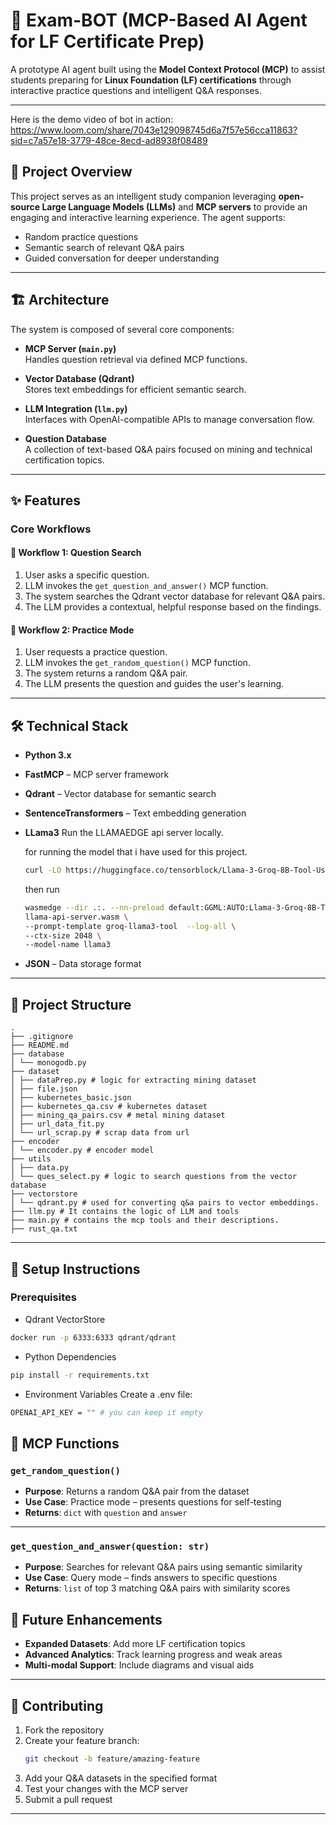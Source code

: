 # 🧠 Exam-BOT (MCP-Based AI Agent for LF Certificate Prep)

A prototype AI agent built using the **Model Context Protocol (MCP)** to assist students preparing for **Linux Foundation (LF) certifications** through interactive practice questions and intelligent Q&A responses.

---

Here is the demo video of bot in action: 
https://www.loom.com/share/7043e129098745d6a7f57e56cca11863?sid=c7a57e18-3779-48ce-8ecd-ad8938f08489
## 🚀 Project Overview

This project serves as an intelligent study companion leveraging **open-source Large Language Models (LLMs)** and **MCP servers** to provide an engaging and interactive learning experience. The agent supports:

- Random practice questions
- Semantic search of relevant Q&A pairs
- Guided conversation for deeper understanding

---

## 🏗️ Architecture

The system is composed of several core components:

- **MCP Server (`main.py`)**  
  Handles question retrieval via defined MCP functions.

- **Vector Database (Qdrant)**  
  Stores text embeddings for efficient semantic search.

- **LLM Integration (`llm.py`)**  
  Interfaces with OpenAI-compatible APIs to manage conversation flow.

- **Question Database**  
  A collection of text-based Q&A pairs focused on mining and technical certification topics.

---

## ✨ Features

### Core Workflows

#### 📌 Workflow 1: Question Search
1. User asks a specific question.
2. LLM invokes the `get_question_and_answer()` MCP function.
3. The system searches the Qdrant vector database for relevant Q&A pairs.
4. The LLM provides a contextual, helpful response based on the findings.

#### 🎯 Workflow 2: Practice Mode
1. User requests a practice question.
2. LLM invokes the `get_random_question()` MCP function.
3. The system returns a random Q&A pair.
4. The LLM presents the question and guides the user's learning.

---

## 🛠️ Technical Stack

- **Python 3.x**
- **FastMCP** – MCP server framework
- **Qdrant** – Vector database for semantic search
- **SentenceTransformers** – Text embedding generation
- **LLama3** Run the LLAMAEDGE api server locally. 
    
    for running the model that i have used for this project.
    ```bash
    curl -LO https://huggingface.co/tensorblock/Llama-3-Groq-8B-Tool-Use-GGUF/resolve/main/Llama-3-Groq-8B-Tool-Use-Q5_K_M.gguf
   ```
   then run 
   ```bash
   wasmedge --dir .:. --nn-preload default:GGML:AUTO:Llama-3-Groq-8B-Tool-Use-Q5_K_M.gguf \
   llama-api-server.wasm \
   --prompt-template groq-llama3-tool  --log-all \
   --ctx-size 2048 \
   --model-name llama3
   ```

  
- **JSON** – Data storage format

---
## 📁 Project Structure
```
.
├── .gitignore
├── README.md
├── database
│ └── monogodb.py
├── dataset
│ ├── dataPrep.py # logic for extracting mining dataset
│ ├── file.json
│ ├── kubernetes_basic.json
│ ├── kubernetes_qa.csv # kubernetes dataset
│ ├── mining_qa_pairs.csv # metal mining dataset
│ ├── url_data_fit.py
│ └── url_scrap.py # scrap data from url
├── encoder
│ └── encoder.py # encoder model
├── utils
│ ├── data.py
│ └── ques_select.py # logic to search questions from the vector database
├── vectorstore
│ └── qdrant.py # used for converting q&a pairs to vector embeddings.
├── llm.py # It contains the logic of LLM and tools
├── main.py # contains the mcp tools and their descriptions.
├── rust_qa.txt        
```
---
## 🚀 Setup Instructions
### Prerequisites
- Qdrant VectorStore
```bash
docker run -p 6333:6333 qdrant/qdrant
```
- Python Dependencies
```bash
pip install -r requirements.txt
```
- Environment Variables Create a .env file:
```bash
OPENAI_API_KEY = "" # you can keep it empty
```

## 🔧 MCP Functions

### `get_random_question()`
- **Purpose**: Returns a random Q&A pair from the dataset  
- **Use Case**: Practice mode – presents questions for self-testing  
- **Returns**: `dict` with `question` and `answer`

---

### `get_question_and_answer(question: str)`
- **Purpose**: Searches for relevant Q&A pairs using semantic similarity  
- **Use Case**: Query mode – finds answers to specific questions  
- **Returns**: `list` of top 3 matching Q&A pairs with similarity scores

## 🔮 Future Enhancements

 
- **Expanded Datasets**: Add more LF certification topics  
- **Advanced Analytics**: Track learning progress and weak areas  
- **Multi-modal Support**: Include diagrams and visual aids  

---

## 🤝 Contributing

1. Fork the repository  
2. Create your feature branch:  
   ```bash
   git checkout -b feature/amazing-feature
   ```
3. Add your Q&A datasets in the specified format
4. Test your changes with the MCP server
5. Submit a pull request
---

